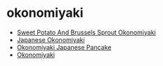 # okonomiyaki

 * [Sweet Potato And Brussels Sprout Okonomiyaki](index/s/sweet-potato-and-brussels-sprout-okonomiyaki.json)
 * [Japanese Okonomiyaki](index/j/japanese-okonomiyaki.json)
 * [Okonomiyaki Japanese Pancake](index/o/okonomiyaki-japanese-pancake.json)
 * [Okonomiyaki](index/o/okonomiyaki.json)
